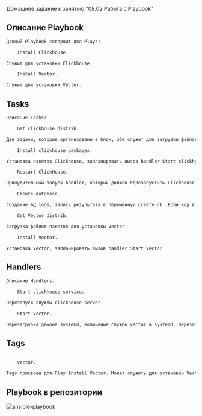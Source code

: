 Домашнее задание к занятию "08.02 Работа с Playbook"

## Описание Playbook

```bash
Данный Playbook содержит два Plays:

    Install Clickhouse.

Служит для установки Clickhouse.

    Install Vector.

Служит для установки Vector.
```
## Tasks
```bash
Описание Tasks:

    Get clickhouse distrib.

Две задачи, которые организованы в блок, обе служат для загрузки файлов пакетов установки Clickhouse. Первая задача организует цикл по нескольким пакетам, в случае ошибки выполняется вторая задача.

    Install clickhouse packages.

Установка пакетов Clickhouse, запланировать вызов handler Start clickhouse service.

    Restart ClickHouse.

Принудительный запуск handler, который должен перезапустить Clickhouse. Данный шаг необходим, так как следующая задача должна выполнить подключение к БД.

    Create database.

Создание БД logs, запись результата в переменную create_db. Если код возврата не равен 0 и не равен 82 (БД существует), то задача считается проваленной. Если код возврата равен 0, то создание БД прошло успешно.

    Get Vector distrib.

Загрузка файлов пакетов для установки Vector.

    Install Vector.

Установка Vector, запланировать вызов handler Start Vector
```

## Handlers

```bash
Описание Handlers:

    Start clickhouse service.

Перезапуск службы clickhouse-server.

    Start Vector.

Перезагрузка демона systemd, включение службы vector в systemd, перезапуск службы vector.
```
## Tags
```bash

    vector.

Tags присвоен для Play Install Vector. Может служить для установки Vector.
```

##  Playbook в репозитории 

![ansible-playbook](https://github.com/Alexdev87/ansible-base/tree/master/08-ansible-02-playbook)







